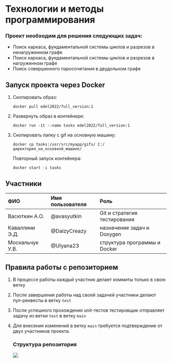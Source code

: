 # Технологии и методы программирования 

### Проект необходим для решения следующих задач: 
* Поиск каркаса, фундаментальной системы циклов и разрезов в ненагруженном графе
* Поиск каркаса, фундаментальной системы циклов и разрезов в нагруженном графе
* Поиск совершенного паросочетания в двудольном графе


## Запуск проекта через Docker
1. Скопировать образ:
   ``` 
   docker pull edel2022/full_version:1
   ```

2. Развернуть образ в контейнере:
   ``` 
   docker run -it --name tasks edel2022/full_version:1
   ```

3. Скопировать папку с gif на основную машину:
   ``` 
   docker cp tasks:/usr/src/myapp/gifs/ C:/директория_на_основной_машине/
   ```

   Повторный запуск контейнера:
   ``` 
   docker start -i tasks
   ```


## Участники 
| ФИО             | Имя пользователя | Роль                         |
|:----------------|:-----------------|:-----------------------------|
| Васюткин А.О.   | @avasyutkin      | Git и стратегия тестирования |
| Каваллини Э.Д.  | @DaizyCreazy     | назначение задач и Doxygen   |
| Москальчук У.В. | @Ulyana23        | структура программы и Docker |
 

## Правила работы с репозиторием
1. В процессе работы каждый участник делает коммиты только в свою ветку
2. После завершения работы над своей задачей участники делают пул-реквесты в ветку `test`
3. После успешного прохождения unit-тестов тестировщик отправляет задачу из ветки `test` в ветку `main`
4. Для внесения изменений в ветку `main` требуется подтверждение от двух участников проекта. 
 
   ### Структура репозитория 
   ![](https://user-images.githubusercontent.com/43503189/161320776-04a081a7-c3d5-4c08-a3df-798abbd92b56.png)
